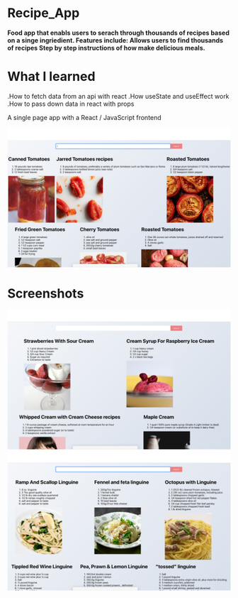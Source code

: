 # Recipe_App
**Food app that enabls users to serach through thousands of recipes based on a singe ingriedient. 
Features include:
Allows users to find thousands of recipes
Step by step instructions of how make delicious meals.**

# What I learned
.How to fetch data from an api with react
.How useState and useEffect work
.How to pass down data in react with props


A single page app with a React / JavaScript frontend

![](https://github.com/timmlaxton/Recipe_App/blob/master/Screenshots/Tomatoes.png?raw=true)


# Screenshots

![](https://github.com/timmlaxton/Recipe_App/blob/master/Screenshots/Strawberries.png?raw=true)
![](https://github.com/timmlaxton/Recipe_App/blob/master/Screenshots/Pasta.png?raw=true)
